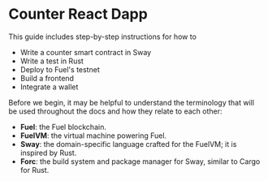 
# Counter React Dapp

This guide includes step-by-step instructions for how to

- Write a counter smart contract in Sway
- Write a test in Rust
- Deploy to Fuel's testnet
- Build a frontend
- Integrate a wallet

Before we begin, it may be helpful to understand the terminology that will be used throughout the docs and how they relate to each other:

- **Fuel**: the Fuel blockchain.
- **FuelVM**: the virtual machine powering Fuel.
- **Sway**: the domain-specific language crafted for the FuelVM; it is inspired by Rust.
- **Forc**: the build system and package manager for Sway, similar to Cargo for Rust.
